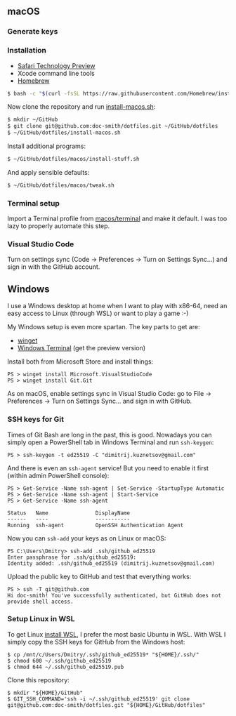 ## macOS

### Generate keys

### Installation

* [Safari Technology Preview](https://developer.apple.com/safari/technology-preview/)
* Xcode command line tools
* [Homebrew](https://docs.brew.sh/Installation)

``` bash
$ bash -c "$(curl -fsSL https://raw.githubusercontent.com/Homebrew/install/master/install.sh)"
```

Now clone the repository and run [install-macos.sh](install-macos.sh):
``` bash
$ mkdir ~/GitHub
$ git clone git@github.com:doc-smith/dotfiles.git ~/GitHub/dotfiles
$ ~/GitHub/dotfiles/install-macos.sh
```

Install additional programs:
``` bash
$ ~/GitHub/dotfiles/macos/install-stuff.sh
```

And apply sensible defaults:
``` bash
$ ~/GitHub/dotfiles/macos/tweak.sh
```


### Terminal setup

Import a Terminal profile from [macos/terminal](macos/terminal) and make it default.
I was too lazy to properly automate this step.

### Visual Studio Code

Turn on settings sync (Code -> Preferences -> Turn on Settings Sync...) and sign in with the GitHub account.

## Windows

I use a Windows desktop at home when I want to play with x86-64, need an easy access to Linux (through WSL) or want to play a game :-)

My Windows setup is even more spartan. The key parts to get are:

* [winget](https://docs.microsoft.com/en-us/windows/package-manager/winget/)
* [Windows Terminal](https://docs.microsoft.com/en-us/windows/terminal/) (get the preview version)

Install both from Microsoft Store and install things:

```
PS > winget install Microsoft.VisualStudioCode
PS > winget install Git.Git
```

As on macOS, enable settings sync in Visual Studio Code: go to File -> Preferences -> Turn on Settings Sync... and sign in with GitHub.

### SSH keys for Git

Times of Git Bash are long in the past, this is good. Nowadays you can simply open a PowerShell tab in Windows Terminal and run `ssh-keygen`:

```
PS > ssh-keygen -t ed25519 -C "dimitrij.kuznetsov@gmail.com"
```

And there is even an `ssh-agent` service! But you need to enable it first (within admin PowerShell console):

```
PS > Get-Service -Name ssh-agent | Set-Service -StartupType Automatic
PS > Get-Service -Name ssh-agent | Start-Service
PS > Get-Service -Name ssh-agent

Status   Name               DisplayName
------   ----               -----------
Running  ssh-agent          OpenSSH Authentication Agent
```

Now you can `ssh-add` your keys as on Linux or macOS:

```
PS C:\Users\Dmitry> ssh-add .ssh/github_ed25519
Enter passphrase for .ssh/github_ed25519:
Identity added: .ssh/github_ed25519 (dimitrij.kuznetsov@gmail.com)
```

Upload the public key to GitHub and test that everything works:

```
PS > ssh -T git@github.com
Hi doc-smith! You've successfully authenticated, but GitHub does not provide shell access.
```

### Setup Linux in WSL

To get Linux [install WSL](https://docs.microsoft.com/en-us/windows/wsl/install), I prefer the most basic Ubuntu in WSL. With WSL I simply copy the SSH keys for GitHub from the Windows host:

```
$ cp /mnt/c/Users/Dmitry/.ssh/github_ed25519* "${HOME}/.ssh/"
$ chmod 600 ~/.ssh/github_ed25519
$ chmod 644 ~/.ssh/github_ed25519.pub
```

Clone this repository:
```
$ mkdir "${HOME}/GitHub"
$ GIT_SSH_COMMAND='ssh -i ~/.ssh/github_ed25519' git clone git@github.com:doc-smith/dotfiles.git "${HOME}/GitHub/dotfiles"
```